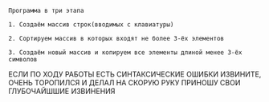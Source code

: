     Программа в три этапа
    
    1. Создаём массив строк(вводимых с клавиатуры)

    2. Сортируем массив в которых входят не более 3-ёх элементов

    3. Cоздаём новый массив и копируем все элементы длиной менее 3-ёх символов


ЕСЛИ ПО ХОДУ РАБОТЫ ЕСТЬ СИНТАКСИЧЕСКИЕ ОШИБКИ ИЗВИНИТЕ, ОЧЕНЬ ТОРОПИЛСЯ И ДЕЛАЛ НА СКОРУЮ РУКУ
ПРИНОШУ СВОИ ГЛУБОЧАЙШШИЕ ИЗВИНЕНИЯ